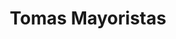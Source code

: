 ---
title: "Tomas Mayoristas"
url: /ciudad-autonoma-de-buenos-aires/tomas-mayoristas/
shop: peluquería
---